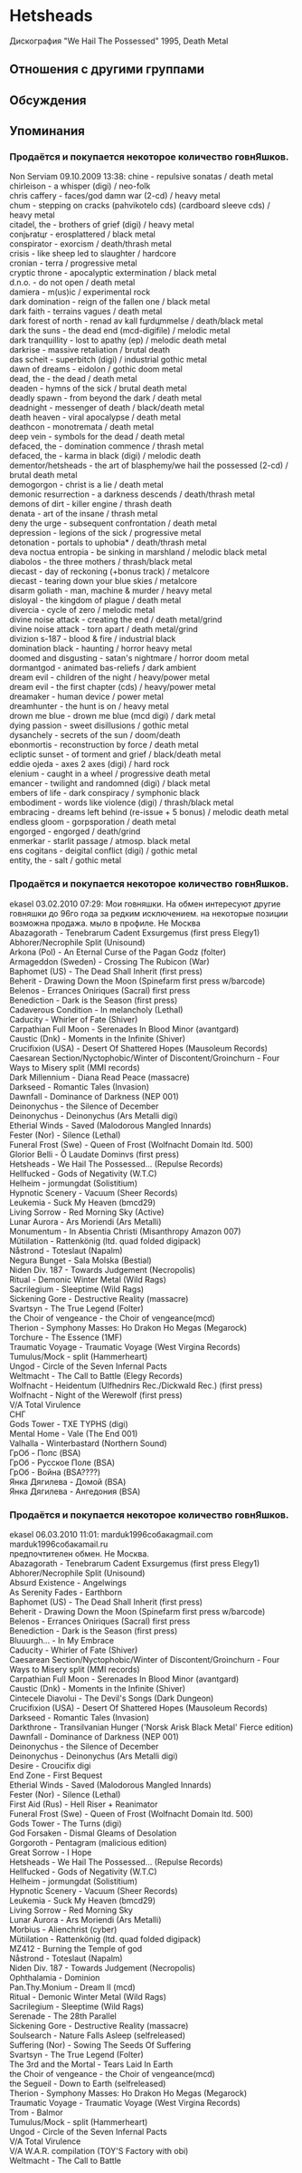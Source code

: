 # Hetsheads

Дискография
"We Hail The Possessed" 1995, Death Metal

## Отношения с другими группами


## Обсуждения


## Упоминания

### Продаётся и покупается некоторое количество говнЯшков.

Non Serviam 09.10.2009 13:38:
chine - repulsive sonatas / death metal<BR>chirleison - a whisper (digi) / neo-folk<BR>chris caffery - faces/god damn war (2-cd) / heavy metal<BR>chum - stepping on cracks (pahvikotelo cds) (cardboard sleeve cds) / heavy metal<BR>citadel, the - brothers of grief (digi) / heavy metal<BR>conjьratцr - erosplattered / black metal<BR>conspirator - exorcism / death/thrash metal<BR>crisis - like sheep led to slaughter / hardcore<BR>cronian - terra / progressive metal<BR>cryptic throne - apocalyptic extermination / black metal<BR>d.n.o. - do not open / death metal<BR>damiera - m(us)ic / experimental rock<BR>dark domination - reign of the fallen one / black metal<BR>dark faith - terrains vagues / death metal<BR>dark forest of north - renad av kall fцrdцmmelse / death/black metal<BR>dark the suns - the dead end (mcd-digifile) / melodic metal<BR>dark tranquillity - lost to apathy (ep) / melodic death metal<BR>darkrise - massive retaliation / brutal death<BR>das scheit - superbitch (digi) / industrial gothic metal<BR>dawn of dreams - eidolon / gothic doom metal<BR>dead, the - the dead / death metal<BR>deaden - hymns of the sick / brutal death metal<BR>deadly spawn - from beyond the dark / death metal<BR>deadnight - messenger of death / black/death metal<BR>death heaven - viral apocalypse / death metal<BR>deathcon - monotremata / death metal<BR>deep vein - symbols for the dead / death metal<BR>defaced, the - domination commence / thrash metal<BR>defaced, the - karma in black (digi) / melodic death<BR>dementor/hetsheads - the art of blasphemy/we hail the possessed (2-cd) / brutal death metal<BR>demogorgon - christ is a lie / death metal<BR>demonic resurrection - a darkness descends / death/thrash metal<BR>demons of dirt - killer engine / thrash death<BR>denata - art of the insane / thrash metal<BR>deny the urge - subsequent confrontation / death metal<BR>depression - legions of the sick / progressive metal<BR>detonation - portals to uphobia* / death/thrash metal<BR>deva noctua entropia - be sinking in marshland / melodic black metal<BR>diabolos - the three mothers / thrash/black metal<BR>diecast - day of reckoning (+bonus track) / metalcore<BR>diecast - tearing down your blue skies / metalcore<BR>disarm goliath - man, machine & murder / heavy metal<BR>disloyal - the kingdom of plague / death metal<BR>divercia - cycle of zero / melodic metal<BR>divine noise attack - creating the end / death metal/grind<BR>divine noise attack - torn apart / death metal/grind<BR>divizion s-187 - blood & fire / industrial black<BR>domination black - haunting / horror heavy metal<BR>doomed and disgusting - satan's nightmare / horror doom metal<BR>dormantgod - animated bas-reliefs / dark ambient<BR>dream evil - children of the night / heavy/power metal<BR>dream evil - the first chapter (cds) / heavy/power metal<BR>dreamaker - human device / power metal<BR>dreamhunter - the hunt is on / heavy metal<BR>drown me blue - drown me blue (mcd digi) / dark metal<BR>dying passion - sweet disillusions / gothic metal<BR>dysanchely - secrets of the sun / doom/death<BR>ebonmortis - reconstruction by force / death metal<BR>ecliptic sunset - of torment and grief / black/death metal<BR>eddie ojeda - axes 2 axes (digi) / hard rock<BR>elenium - caught in a wheel / progressive death metal<BR>emancer - twilight and randomned (digi) / black metal<BR>embers of life - dark conspiracy / symphonic black<BR>embodiment - words like violence (digi) / thrash/black metal<BR>embracing - dreams left behind (re-issue + 5 bonus) / melodic death metal<BR>endless gloom - gorpsporation / death metal<BR>engorged - engorged / death/grind<BR>enmerkar - starlit passage / atmosp. black metal<BR>ens cogitans - deigital conflict (digi) / gothic metal<BR>entity, the - salt / gothic metal

### Продаётся и покупается некоторое количество говнЯшков.

ekasel 03.02.2010 07:29:
Мои говняшки. На обмен интересуют другие говняшки до 96го года за редким исключением. на некоторые позиции возможна продажа. мыло в профиле. Не Москва<BR>Abazagorath - Tenebrarum Cadent Exsurgemus (first press Elegy1) <BR>Abhorer/Necrophile Split (Unisound) <BR>Arkona (Pol) - An Eternal Curse of the Pagan Godz (folter) <BR>Armageddon (Sweden) - Crossing The Rubicon (War) <BR>Baphomet (US) - The Dead Shall Inherit (first press) <BR>Beherit - Drawing Down the Moon (Spinefarm first press w/barcode)<BR>Belenos - Errances Oniriques (Sacral) first press <BR>Benediction - Dark is the Season (first press) <BR>Cadaverous Condition - In melancholy (Lethal)<BR>Caducity - Whirler of Fate (Shiver) <BR>Carpathian Full Moon - Serenades In Blood Minor (avantgard)<BR>Caustic (Dnk) - Moments in the Infinite (Shiver)<BR>Crucifixion (USA) - Desert Of Shattered Hopes (Mausoleum Records)<BR>Caesarean Section/Nyctophobic/Winter of Discontent/Groinchurn - Four Ways to Misery split (MMI records) <BR>Dark Millennium - Diana Read Peace (massacre)<BR>Darkseed - Romantic Tales (Invasion) <BR>Dawnfall - Dominance of Darkness (NEP 001) <BR>Deinonychus - the Silence of December <BR>Deinonychus - Deinonychus (Ars Metalli digi) <BR>Etherial Winds - Saved (Malodorous Mangled Innards) <BR>Fester (Nor) - Silence (Lethal) <BR>Funeral Frost (Swe) - Queen of Frost (Wolfnacht Domain ltd. 500) <BR>Glorior Belli - &#212; Laudate Dominvs (first press) <BR>Hetsheads - We Hail The Possessed... (Repulse Records) <BR>Hellfucked - Gods of Negativity (W.T.C) <BR>Helheim - jormungdat (Solistitium) <BR>Hypnotic Scenery - Vacuum (Sheer Records) <BR>Leukemia - Suck My Heaven (bmcd29) <BR>Living Sorrow - Red Morning Sky (Active)<BR>Lunar Aurora - Ars Moriendi (Ars Metalli) <BR>Monumentum - In Absentia Christi (Misanthropy Amazon 007) <BR>M&#252;tiilation - Rattenk&#246;nig (ltd. quad folded digipack) <BR>N&#229;strond - Toteslaut (Napalm) <BR>Negura Bunget - Sala Molska (Bestial) <BR>Niden Div. 187 - Towards Judgement (Necropolis) <BR>Ritual - Demonic Winter Metal (Wild Rags) <BR>Sacrilegium - Sleeptime (Wild Rags) <BR>Sickening Gore - Destructive Reality (massacre) <BR>Svartsyn - The True Legend (Folter) <BR>the Choir of vengeance - the Choir of vengeance(mcd) <BR>Therion - Symphony Masses: Ho Drakon Ho Megas (Megarock) <BR>Torchure - The Essence (1MF) <BR>Traumatic Voyage - Traumatic Voyage (West Virgina Records) <BR>Tumulus/Mock - split (Hammerheart) <BR>Ungod - Circle of the Seven Infernal Pacts <BR>Weltmacht - The Call to Battle (Elegy Records)<BR>Wolfnacht - Heidentum (Ulfhednirs Rec./Dickwald Rec.) (first press) <BR>Wolfnacht - Night of the Werewolf (first press) <BR>V/A Total Virulence <BR>СНГ<BR>Gods Tower - TXE TYPHS (digi)<BR>Mental Home - Vale (The End 001)<BR>Valhalla - Winterbastard (Northern Sound)<BR>ГрОб - Попс (BSA)<BR>ГрОб - Русское Поле (BSA)<BR>ГрОб - Война (BSA????) <BR>Янка Дягилева	- Домой	 (BSA)<BR>Янка Дягилева	- Ангедония (BSA)

### Продаётся и покупается некоторое количество говнЯшков.

ekasel 06.03.2010 11:01:
marduk1996собакаgmail.com <BR>marduk1996собакаmail.ru<BR>предпочтителен обмен. Не Москва.<BR>Abazagorath - Tenebrarum Cadent Exsurgemus (first press Elegy1) <BR>Abhorer/Necrophile Split (Unisound) <BR>Absurd Existence - Angelwings <BR>As Serenity Fades - Earthborn <BR>Baphomet (US) - The Dead Shall Inherit (first press) <BR>Beherit - Drawing Down the Moon (Spinefarm first press w/barcode) <BR>Belenos - Errances Oniriques (Sacral) first press <BR>Benediction - Dark is the Season (first press) <BR>Bluuurgh... - In My Embrace <BR>Caducity - Whirler of Fate (Shiver) <BR>Caesarean Section/Nyctophobic/Winter of Discontent/Groinchurn - Four <BR>Ways to Misery split (MMI records) <BR>Carpathian Full Moon - Serenades In Blood Minor (avantgard) <BR>Caustic (Dnk) - Moments in the Infinite (Shiver) <BR>Cintecele Diavolui - The Devil's Songs (Dark Dungeon)<BR>Crucifixion (USA) - Desert Of Shattered Hopes (Mausoleum Records) <BR>Darkseed - Romantic Tales (Invasion) <BR>Darkthrone - Transilvanian Hunger ('Norsk Arisk Black Metal' Fierce edition)<BR>Dawnfall - Dominance of Darkness (NEP 001) <BR>Deinonychus - the Silence of December <BR>Deinonychus - Deinonychus (Ars Metalli digi) <BR>Desire - Croucifix digi <BR>End Zone - First Bequest <BR>Etherial Winds - Saved (Malodorous Mangled Innards) <BR>Fester (Nor) - Silence (Lethal) <BR>First Aid (Rus) - Hell Riser + Reanimator <BR>Funeral Frost (Swe) - Queen of Frost (Wolfnacht Domain ltd. 500) <BR>Gods Tower - The Turns (digi) <BR>God Forsaken - Dismal Gleams of Desolation <BR>Gorgoroth - Pentagram (malicious edition) <BR>Great Sorrow - I Hope <BR>Hetsheads - We Hail The Possessed... (Repulse Records) <BR>Hellfucked - Gods of Negativity (W.T.C) <BR>Helheim - jormungdat (Solistitium) <BR>Hypnotic Scenery - Vacuum (Sheer Records) <BR>Leukemia - Suck My Heaven (bmcd29) <BR>Living Sorrow - Red Morning Sky <BR>Lunar Aurora - Ars Moriendi (Ars Metalli) <BR>Morbius - Alienchrist (cyber) <BR>M&#252;tiilation - Rattenk&#246;nig (ltd. quad folded digipack) <BR>MZ412 - Burning the Temple of god<BR>N&#229;strond - Toteslaut (Napalm) <BR>Niden Div. 187 - Towards Judgement (Necropolis) <BR>Ophthalamia - Dominion<BR>Pan.Thy.Monium - Dream II (mcd) <BR>Ritual - Demonic Winter Metal (Wild Rags) <BR>Sacrilegium - Sleeptime (Wild Rags) <BR>Serenade - The 28th Parallel<BR>Sickening Gore - Destructive Reality (massacre) <BR>Soulsearch - Nature Falls Asleep (selfreleased) <BR>Suffering (Nor) - Sowing The Seeds Of Suffering <BR>Svartsyn - The True Legend (Folter) <BR>The 3rd and the Mortal - Tears Laid In Earth<BR>the Choir of vengeance - the Choir of vengeance(mcd) <BR>the Segueil - Down to Earth (selfreleased) <BR>Therion - Symphony Masses: Ho Drakon Ho Megas (Megarock) <BR>Traumatic Voyage - Traumatic Voyage (West Virgina Records) <BR>Trom - Balmor <BR>Tumulus/Mock - split (Hammerheart) <BR>Ungod - Circle of the Seven Infernal Pacts <BR>V/A Total Virulence<BR>V/A W.A.R. compilation (TOY'S Factory with obi) <BR>Weltmacht - The Call to Battle

